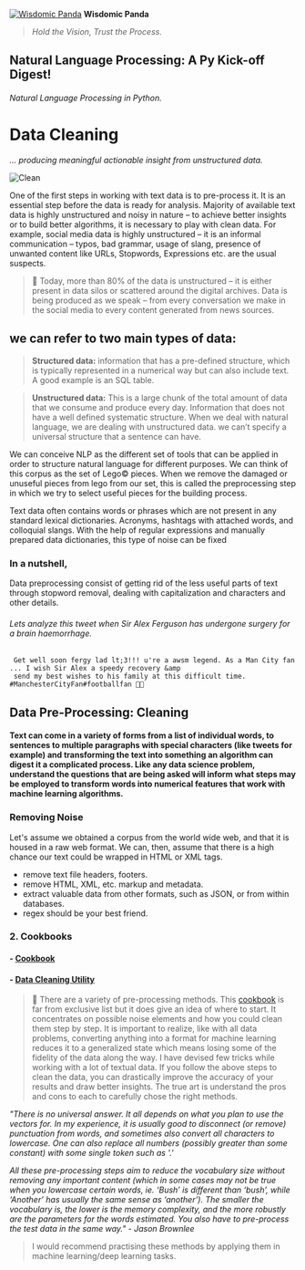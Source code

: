[![Wisdomic Panda](https://github.com/robagwe/wisdomic-panda/blob/master/imgs/panda.png)](http://www.rohanbagwe.com/)  **Wisdomic Panda**
> *Hold the Vision, Trust the Process.*


## Natural Language Processing: A Py Kick-off Digest! 
###### Natural Language Processing in Python.

# Data Cleaning
*... producing meaningful actionable insight from unstructured data.*

![Clean](https://github.com/robagwe/wisdomic-panda/blob/master/imgs/cleaner.gif)

One of the first steps in working with text data is to pre-process it. It is an essential step before the data is ready for analysis. Majority of available text data is highly unstructured and noisy in nature – to achieve better insights or to build better algorithms, it is necessary to play with clean data. For example, social media data is highly unstructured – it is an informal communication – typos, bad grammar, usage of slang, presence of unwanted content like URLs, Stopwords, Expressions etc. are the usual suspects.

> :pushpin: Today, more than 80% of the data is unstructured – it is either present in data silos or scattered around the digital archives. Data is being produced as we speak – from every conversation we make in the social media to every content generated from news sources.


## we can refer to two main types of data:

> **Structured data:** information that has a pre-defined structure, which is typically represented in a numerical way but can also include text. A good example is an SQL table.


> **Unstructured data:** This is a large chunk of the total amount of data that we consume and produce every day.
Information that does not have a well defined systematic structure. When we deal with natural language, we are dealing with unstructured data. we can’t specify a universal structure that a sentence can have.


We can conceive NLP as the different set of tools that can be applied in order to structure natural language for different purposes.
We can think of this corpus as the set of Lego© pieces. When we remove the damaged or unuseful pieces from lego from our set, this is called the preprocessing step in which we try to select useful pieces for the building process.

Text data often contains words or phrases which are not present in any standard lexical dictionaries. 
Acronyms, hashtags with attached words, and colloquial slangs. With the help of regular expressions and manually prepared data dictionaries, this type of noise can be fixed


### In a nutshell,

Data preprocessing consist of getting rid of the less useful parts of text through stopword removal, dealing with capitalization and characters and other details.


###### Lets analyze this tweet when Sir Alex Ferguson has undergone surgery for a brain haemorrhage.

     Get well soon fergy lad lt;3!!! u're a awsm legend. As a Man City fan ... I wish Sir Alex a speedy recovery &amp
     send my best wishes to his family at this difficult time. #ManchesterCityFan#footballfan 💙💙 

## Data Pre-Processing: Cleaning

#### Text can come in a variety of forms from a list of individual words, to sentences to multiple paragraphs with special characters (like tweets for example) and transforming the text into something an algorithm can digest it a complicated process. Like any data science problem, understand the questions that are being asked will inform what steps may be employed to transform words into numerical features that work with machine learning algorithms.


### Removing Noise

Let's assume we obtained a corpus from the world wide web, and that it is housed in a raw web format. We can, then, assume that there is a high chance our text could be wrapped in HTML or XML tags.


- remove text file headers, footers.
- remove HTML, XML, etc. markup and metadata.
- extract valuable data from other formats, such as JSON, or from within databases.
- regex should be your best friend.

### 2. Cookbooks

#### - [Cookbook](https://github.com/robagwe/kick-off-NLP-Natural_Language_Processing-Python/blob/master/1_Data_Preprocessing_Cleaning/cookbook.py.ipynb)
   
#### - [Data Cleaning Utility](https://github.com/robagwe/kick-off-NLP-Natural_Language_Processing-Python/blob/master/1_Data_Preprocessing_Cleaning/functions_cookbook.py)

> :pushpin: There are a variety of pre-processing methods. This [cookbook]() is far from exclusive list but it does give an idea of where to start. It concentrates on possible noise elements and how you could clean them step by step. 
It is important to realize, like with all data problems, converting anything into a format for machine learning reduces it to a generalized state which means losing some of the fidelity of the data along the way. I have devised few tricks while working with a lot of textual data. If you follow the above steps to clean the data, you can drastically improve the accuracy of your results and draw better insights. The true art is understand the pros and cons to each to carefully chose the right methods.

 *"There is no universal answer. It all depends on what you plan to use the vectors for. In my experience, it is usually good to disconnect (or remove) punctuation from words, and sometimes also convert all characters to lowercase. One can also replace all numbers (possibly greater than some constant) with some single token such as '.'*

*All these pre-processing steps aim to reduce the vocabulary size without removing any important content (which in some cases may not be true when you lowercase certain words, ie. ‘Bush’ is different than ‘bush’, while ‘Another’ has usually the same sense as ‘another’). The smaller the vocabulary is, the lower is the memory complexity, and the more robustly are the parameters for the words estimated. You also have to pre-process the test data in the same way." - Jason Brownlee*




> I would recommend practising these methods by applying them in machine learning/deep learning tasks.




